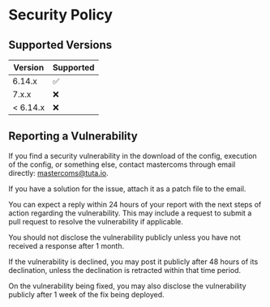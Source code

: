 # Security Policy

## Supported Versions

| Version | Supported          |
| ------- | ------------------ |
| 6.14.x  | :white_check_mark: |
| 7.x.x   | :x:                |
| < 6.14.x| :x:                |

## Reporting a Vulnerability

If you find a security vulnerability in the download of the config, execution of the config,
or something else, contact mastercoms through email directly: mastercoms@tuta.io.

If you have a solution for the issue, attach it as a patch file to the email.

You can expect a reply within 24 hours of your report with the next steps of action
regarding the vulnerability. This may include a request to submit a pull request to
resolve the vulnerability if applicable.

You should not disclose the vulnerability publicly unless you have not received a response after 1 month.

If the vulnerability is declined, you may post it publicly after 48 hours of its declination, unless the
declination is retracted within that time period.

On the vulnerability being fixed, you may also disclose the vulnerability publicly after 1 week of the
fix being deployed.
